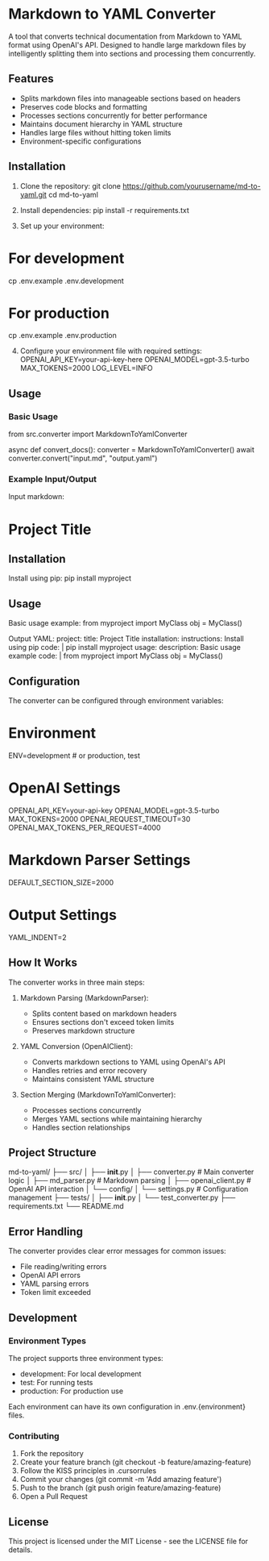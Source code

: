 # Markdown to YAML Converter

A tool that converts technical documentation from Markdown to YAML format using OpenAI's API. Designed to handle large markdown files by intelligently splitting them into sections and processing them concurrently.

## Features

- Splits markdown files into manageable sections based on headers
- Preserves code blocks and formatting
- Processes sections concurrently for better performance
- Maintains document hierarchy in YAML structure
- Handles large files without hitting token limits
- Environment-specific configurations

## Installation

1. Clone the repository:
git clone https://github.com/yourusername/md-to-yaml.git
cd md-to-yaml

2. Install dependencies:
pip install -r requirements.txt

3. Set up your environment:
# For development
cp .env.example .env.development

# For production
cp .env.example .env.production

4. Configure your environment file with required settings:
OPENAI_API_KEY=your-api-key-here
OPENAI_MODEL=gpt-3.5-turbo
MAX_TOKENS=2000
LOG_LEVEL=INFO

## Usage

### Basic Usage

from src.converter import MarkdownToYamlConverter

async def convert_docs():
    converter = MarkdownToYamlConverter()
    await converter.convert("input.md", "output.yaml")

### Example Input/Output

Input markdown:
# Project Title

## Installation
Install using pip:
pip install myproject

## Usage
Basic usage example:
from myproject import MyClass
obj = MyClass()

Output YAML:
project:
  title: Project Title
  installation:
    instructions: Install using pip
    code: |
      pip install myproject
  usage:
    description: Basic usage example
    code: |
      from myproject import MyClass
      obj = MyClass()

## Configuration

The converter can be configured through environment variables:

# Environment
ENV=development  # or production, test

# OpenAI Settings
OPENAI_API_KEY=your-api-key
OPENAI_MODEL=gpt-3.5-turbo
MAX_TOKENS=2000
OPENAI_REQUEST_TIMEOUT=30
OPENAI_MAX_TOKENS_PER_REQUEST=4000

# Markdown Parser Settings
DEFAULT_SECTION_SIZE=2000

# Output Settings
YAML_INDENT=2

## How It Works

The converter works in three main steps:

1. Markdown Parsing (MarkdownParser):
   - Splits content based on markdown headers
   - Ensures sections don't exceed token limits
   - Preserves markdown structure

2. YAML Conversion (OpenAIClient):
   - Converts markdown sections to YAML using OpenAI's API
   - Handles retries and error recovery
   - Maintains consistent YAML structure

3. Section Merging (MarkdownToYamlConverter):
   - Processes sections concurrently
   - Merges YAML sections while maintaining hierarchy
   - Handles section relationships

## Project Structure

md-to-yaml/
├── src/
│   ├── __init__.py
│   ├── converter.py      # Main converter logic
│   ├── md_parser.py      # Markdown parsing
│   ├── openai_client.py  # OpenAI API interaction
│   └── config/
│       └── settings.py   # Configuration management
├── tests/
│   ├── __init__.py
│   └── test_converter.py
├── requirements.txt
└── README.md

## Error Handling

The converter provides clear error messages for common issues:
- File reading/writing errors
- OpenAI API errors
- YAML parsing errors
- Token limit exceeded

## Development

### Environment Types

The project supports three environment types:
- development: For local development
- test: For running tests
- production: For production use

Each environment can have its own configuration in .env.{environment} files.

### Contributing

1. Fork the repository
2. Create your feature branch (git checkout -b feature/amazing-feature)
3. Follow the KISS principles in .cursorrules
4. Commit your changes (git commit -m 'Add amazing feature')
5. Push to the branch (git push origin feature/amazing-feature)
6. Open a Pull Request

## License

This project is licensed under the MIT License - see the LICENSE file for details.
